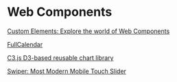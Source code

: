 # Web Components

[Custom Elements: Explore the world of Web Components](https://customelements.io/)

[FullCalendar](https://github.com/sorin-davidoi/fullcalendar-calendar/)

[C3.js D3-based reusable chart library](https://github.com/mistio/c3-chart)

[Swiper: Most Modern Mobile Touch Slider](https://github.com/safetychanger/sc-swiper)
